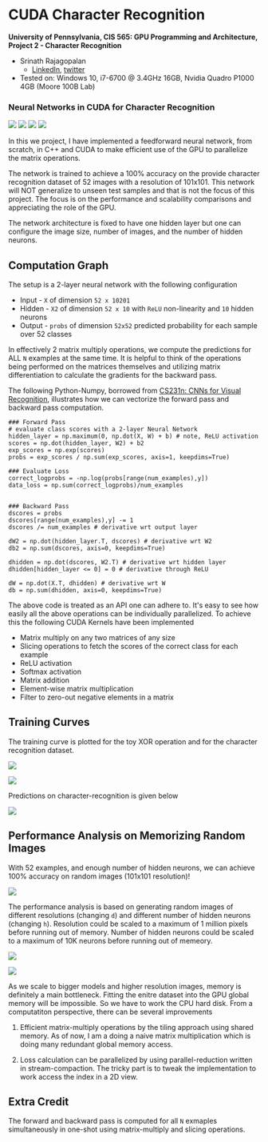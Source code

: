 CUDA Character Recognition
======================

**University of Pennsylvania, CIS 565: GPU Programming and Architecture,
Project 2 - Character Recognition**

* Srinath Rajagopalan
  * [LinkedIn](https://www.linkedin.com/in/srinath-rajagopalan-07a43155), [twitter](https://twitter.com/srinath132)
* Tested on: Windows 10, i7-6700 @ 3.4GHz 16GB, Nvidia Quadro P1000 4GB (Moore 100B Lab)

### Neural Networks in CUDA for Character Recognition


![](data-set/01out.bmp) ![](data-set/07out.bmp) ![](data-set/37out.bmp) ![](data-set/52out.bmp)

In this we project, I have implemented a feedforward neural network, from scratch, in C++ and CUDA to make efficient use of the GPU to parallelize the matrix operations.

The network is trained to achieve a 100% accuracy on the provide character recognition dataset of 52 images with a resolution of 101x101. This network will NOT generalize to unseen test samples and that is not the focus of this project. The focus is on the performance and scalability comparisons and appreciating the role of the GPU.

The network architecture is fixed to have one hidden layer but one can configure the image size, number of images, and the number of hidden neurons. 

## Computation Graph

The setup is a 2-layer neural network with the following configuration
* Input - `X` of dimension `52 x 10201`
* Hidden - `X2` of dimension `52 x 10` with `ReLU` non-linearity and `10` hidden neurons
* Output - `probs` of dimension `52x52` predicted probability for each sample over 52 classes

In effectively 2 matrix multiply operations, we compute the predictions for ALL `N` examples at the same time. It is helpful to think of the operations being performed on the matrices themselves and utilizing matrix differentiation to calculate the gradients for the backward pass. 

The following Python-Numpy, borrowed from [CS231n: CNNs for Visual Recognition](https://cs231n.github.io/neural-networks-case-study/), illustrates how we can vectorize the forward pass and backward pass computation.

```
### Forward Pass
# evaluate class scores with a 2-layer Neural Network
hidden_layer = np.maximum(0, np.dot(X, W) + b) # note, ReLU activation
scores = np.dot(hidden_layer, W2) + b2
exp_scores = np.exp(scores)
probs = exp_scores / np.sum(exp_scores, axis=1, keepdims=True)

### Evaluate Loss
correct_logprobs = -np.log(probs[range(num_examples),y])
data_loss = np.sum(correct_logprobs)/num_examples


### Backward Pass
dscores = probs
dscores[range(num_examples),y] -= 1
dscores /= num_examples # derivative wrt output layer

dW2 = np.dot(hidden_layer.T, dscores) # derivative wrt W2
db2 = np.sum(dscores, axis=0, keepdims=True) 

dhidden = np.dot(dscores, W2.T) # derivative wrt hidden layer
dhidden[hidden_layer <= 0] = 0 # derivative through ReLU 

dW = np.dot(X.T, dhidden) # derivative wrt W
db = np.sum(dhidden, axis=0, keepdims=True)
```

The above code is treated as an API one can adhere to. It's easy to see how easily all the above operations can be individually parallelized. To achieve this the following CUDA Kernels have been implemented

* Matrix multiply on any two matrices of any size
* Slicing operations to fetch the scores of the correct class for each example
* ReLU activation 
* Softmax activation
* Matrix addition
* Element-wise matrix multiplication
* Filter to zero-out negative elements in a matrix

## Training Curves

The training curve is plotted for the toy XOR operation and for the character recognition dataset.

![](data/training_curve_xor.png)

![](data/training_curve.png)


Predictions on character-recognition is given below

![](data/final_predictions.png)

## Performance Analysis on Memorizing Random Images

With 52 examples, and enough number of hidden neurons, we can achieve 100% accuracy on random images (101x101 resolution)! 

![](data/white_noise.png)

The performance analysis is based on generating random images of different resolutions (changing `d`) and different number of hidden neurons (changing `h`). Resolution could be scaled to a maximum of 1 million pixels before running out of memory. Number of hidden neurons could be scaled to a maximum of 10K neurons before running out of memeory.

![](data/perf_image.png)

![](data/perf_neurons.png)


As we scale to bigger models and higher resolution images, memory is definitely a main bottleneck. Fitting the enitre dataset into the GPU global memory will be impossible. So we have to work the CPU hard disk. From a computatiton perspective, there can be several improvements 

1) Efficient matrix-multiply operations by the tiling approach using shared memory. As of now, I am a doing a naive matrix multiplication which is doing many redundant global memory access.

2) Loss calculation can be parallelized by using parallel-reduction written in stream-compaction. The tricky part is to tweak the implementation to work access the index in a 2D view.

## Extra Credit
The forward and backward pass is computed for all `N` exmaples simultaneously in one-shot using matrix-multiply and slicing operations.


